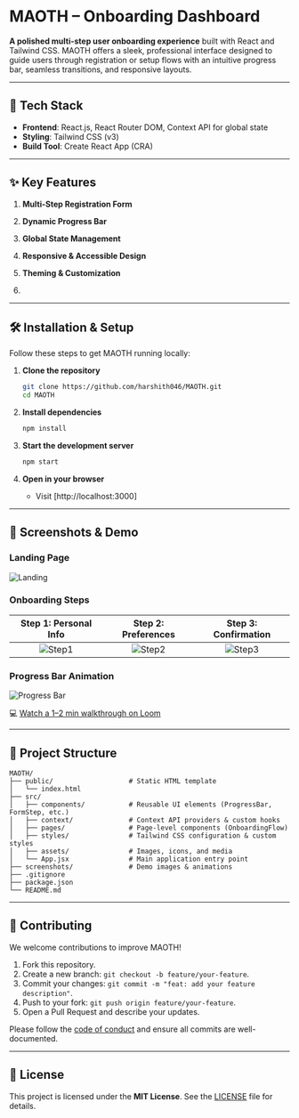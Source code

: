 # MAOTH – Onboarding Dashboard

**A polished multi-step user onboarding experience** built with React and Tailwind CSS. MAOTH offers a sleek, professional interface designed to guide users through registration or setup flows with an intuitive progress bar, seamless transitions, and responsive layouts.

---

## 🚀 Tech Stack

* **Frontend**: React.js, React Router DOM, Context API for global state
* **Styling**: Tailwind CSS (v3)
* **Build Tool**: Create React App (CRA)

---

## ✨ Key Features

1. **Multi-Step Registration Form**

2. **Dynamic Progress Bar**

3. **Global State Management**

4. **Responsive & Accessible Design**

5. **Theming & Customization**
6. 
---

## 🛠️ Installation & Setup

Follow these steps to get MAOTH running locally:

1. **Clone the repository**

   ```bash
   git clone https://github.com/harshith046/MAOTH.git
   cd MAOTH
   ```

2. **Install dependencies**

   ```bash
   npm install
   ```

3. **Start the development server**

   ```bash
   npm start
   ```

4. **Open in your browser**

   * Visit [http://localhost:3000]

---

## 📸 Screenshots & Demo

### Landing Page

![Landing](./screenshots/landing.png)

### Onboarding Steps

|       Step 1: Personal Info       |        Step 2: Preferences        |        Step 3: Confirmation       |
| :-------------------------------: | :-------------------------------: | :-------------------------------: |
| ![Step1](./screenshots/step1.png) | ![Step2](./screenshots/step2.png) | ![Step3](./screenshots/step3.png) |

### Progress Bar Animation

![Progress Bar](./screenshots/progress-bar.gif)

💻 [Watch a 1–2 min walkthrough on Loom](https://loom.com/your-demo-link)

---

## 📁 Project Structure

```text
MAOTH/
├── public/                   # Static HTML template
│   └── index.html
├── src/
│   ├── components/           # Reusable UI elements (ProgressBar, FormStep, etc.)
│   ├── context/              # Context API providers & custom hooks
│   ├── pages/                # Page-level components (OnboardingFlow)
│   ├── styles/               # Tailwind CSS configuration & custom styles
│   ├── assets/               # Images, icons, and media
│   └── App.jsx               # Main application entry point
├── screenshots/              # Demo images & animations
├── .gitignore
├── package.json
└── README.md
```

---

## 🤝 Contributing

We welcome contributions to improve MAOTH!

1. Fork this repository.
2. Create a new branch: `git checkout -b feature/your-feature`.
3. Commit your changes: `git commit -m "feat: add your feature description"`.
4. Push to your fork: `git push origin feature/your-feature`.
5. Open a Pull Request and describe your updates.

Please follow the [code of conduct](CODE_OF_CONDUCT.md) and ensure all commits are well-documented.

---

## 📝 License

This project is licensed under the **MIT License**. See the [LICENSE](./LICENSE) file for details.
